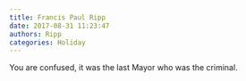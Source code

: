 ```yaml
---
title: Francis Paul Ripp
date: 2017-08-31 11:23:47
authors: Ripp
categories: Holiday
---
```


 You are confused, it was the last Mayor who was the criminal.
